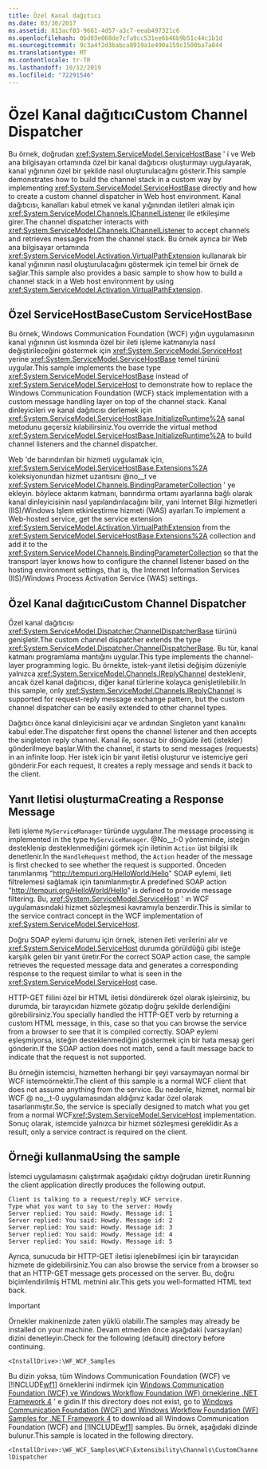```yaml
---
title: Özel Kanal dağıtıcı
ms.date: 03/30/2017
ms.assetid: 813acf03-9661-4d57-a3c7-eeab497321c6
ms.openlocfilehash: 0bd83e068de7cfa9cc531ee6b46b9b51c44c1b1d
ms.sourcegitcommit: 9c3a4f2d3babca8919a1e490a159c1500ba7a844
ms.translationtype: MT
ms.contentlocale: tr-TR
ms.lasthandoff: 10/12/2019
ms.locfileid: "72291546"
---
```

# <a name="custom-channel-dispatcher"></a><span data-ttu-id="3c006-102">Özel Kanal dağıtıcı</span><span class="sxs-lookup"><span data-stu-id="3c006-102">Custom Channel Dispatcher</span></span>
<span data-ttu-id="3c006-103">Bu örnek, doğrudan <xref:System.ServiceModel.ServiceHostBase> ' i ve Web ana bilgisayarı ortamında özel bir kanal dağıtıcısı oluşturmayı uygulayarak, kanal yığınının özel bir şekilde nasıl oluşturulacağını gösterir.</span><span class="sxs-lookup"><span data-stu-id="3c006-103">This sample demonstrates how to build the channel stack in a custom way by implementing <xref:System.ServiceModel.ServiceHostBase> directly and how to create a custom channel dispatcher in Web host environment.</span></span> <span data-ttu-id="3c006-104">Kanal dağıtıcısı, kanalları kabul etmek ve kanal yığınından iletileri almak için <xref:System.ServiceModel.Channels.IChannelListener> ile etkileşime girer.</span><span class="sxs-lookup"><span data-stu-id="3c006-104">The channel dispatcher interacts with <xref:System.ServiceModel.Channels.IChannelListener> to accept channels and retrieves messages from the channel stack.</span></span> <span data-ttu-id="3c006-105">Bu örnek ayrıca bir Web ana bilgisayar ortamında <xref:System.ServiceModel.Activation.VirtualPathExtension> kullanarak bir kanal yığınının nasıl oluşturulacağını göstermek için temel bir örnek de sağlar.</span><span class="sxs-lookup"><span data-stu-id="3c006-105">This sample also provides a basic sample to show how to build a channel stack in a Web host environment by using <xref:System.ServiceModel.Activation.VirtualPathExtension>.</span></span>  
  
## <a name="custom-servicehostbase"></a><span data-ttu-id="3c006-106">Özel ServiceHostBase</span><span class="sxs-lookup"><span data-stu-id="3c006-106">Custom ServiceHostBase</span></span>  
 <span data-ttu-id="3c006-107">Bu örnek, Windows Communication Foundation (WCF) yığın uygulamasının kanal yığınının üst kısmında özel bir ileti işleme katmanıyla nasıl değiştirileceğini göstermek için <xref:System.ServiceModel.ServiceHost> yerine <xref:System.ServiceModel.ServiceHostBase> temel türünü uygular.</span><span class="sxs-lookup"><span data-stu-id="3c006-107">This sample implements the base type <xref:System.ServiceModel.ServiceHostBase> instead of <xref:System.ServiceModel.ServiceHost> to demonstrate how to replace the Windows Communication Foundation (WCF) stack implementation with a custom message handling layer on top of the channel stack.</span></span> <span data-ttu-id="3c006-108">Kanal dinleyicileri ve kanal dağıtıcısı derlemek için <xref:System.ServiceModel.ServiceHostBase.InitializeRuntime%2A> sanal metodunu geçersiz kılabilirsiniz.</span><span class="sxs-lookup"><span data-stu-id="3c006-108">You override the virtual method <xref:System.ServiceModel.ServiceHostBase.InitializeRuntime%2A> to build channel listeners and the channel dispatcher.</span></span>  
  
 <span data-ttu-id="3c006-109">Web 'de barındırılan bir hizmeti uygulamak için, <xref:System.ServiceModel.ServiceHostBase.Extensions%2A> koleksiyonundan hizmet uzantısını @no__t ve <xref:System.ServiceModel.Channels.BindingParameterCollection> ' ye ekleyin. böylece aktarım katmanı, barındırma ortamı ayarlarına bağlı olarak kanal dinleyicisinin nasıl yapılandırılacağını bilir, yani Internet Bilgi hizmetleri (IIS)/Windows Işlem etkinleştirme hizmeti (WAS) ayarları.</span><span class="sxs-lookup"><span data-stu-id="3c006-109">To implement a Web-hosted service, get the service extension <xref:System.ServiceModel.Activation.VirtualPathExtension> from the <xref:System.ServiceModel.ServiceHostBase.Extensions%2A> collection and add it to the <xref:System.ServiceModel.Channels.BindingParameterCollection> so that the transport layer knows how to configure the channel listener based on the hosting environment settings, that is, the Internet Information Services (IIS)/Windows Process Activation Service (WAS) settings.</span></span>  
  
## <a name="custom-channel-dispatcher"></a><span data-ttu-id="3c006-110">Özel Kanal dağıtıcı</span><span class="sxs-lookup"><span data-stu-id="3c006-110">Custom Channel Dispatcher</span></span>  
 <span data-ttu-id="3c006-111">Özel kanal dağıtıcısı <xref:System.ServiceModel.Dispatcher.ChannelDispatcherBase> türünü genişletir.</span><span class="sxs-lookup"><span data-stu-id="3c006-111">The custom channel dispatcher extends the type <xref:System.ServiceModel.Dispatcher.ChannelDispatcherBase>.</span></span> <span data-ttu-id="3c006-112">Bu tür, kanal katmanı programlama mantığını uygular.</span><span class="sxs-lookup"><span data-stu-id="3c006-112">This type implements the channel-layer programming logic.</span></span> <span data-ttu-id="3c006-113">Bu örnekte, istek-yanıt iletisi değişim düzeniyle yalnızca <xref:System.ServiceModel.Channels.IReplyChannel> desteklenir, ancak özel kanal dağıtıcısı, diğer kanal türlerine kolayca genişletilebilir.</span><span class="sxs-lookup"><span data-stu-id="3c006-113">In this sample, only <xref:System.ServiceModel.Channels.IReplyChannel> is supported for request-reply message exchange pattern, but the custom channel dispatcher can be easily extended to other channel types.</span></span>  
  
 <span data-ttu-id="3c006-114">Dağıtıcı önce kanal dinleyicisini açar ve ardından Singleton yanıt kanalını kabul eder.</span><span class="sxs-lookup"><span data-stu-id="3c006-114">The dispatcher first opens the channel listener and then accepts the singleton reply channel.</span></span> <span data-ttu-id="3c006-115">Kanal ile, sonsuz bir döngüde ileti (istekler) gönderilmeye başlar.</span><span class="sxs-lookup"><span data-stu-id="3c006-115">With the channel, it starts to send messages (requests) in an infinite loop.</span></span> <span data-ttu-id="3c006-116">Her istek için bir yanıt iletisi oluşturur ve istemciye geri gönderir.</span><span class="sxs-lookup"><span data-stu-id="3c006-116">For each request, it creates a reply message and sends it back to the client.</span></span>  
  
## <a name="creating-a-response-message"></a><span data-ttu-id="3c006-117">Yanıt Iletisi oluşturma</span><span class="sxs-lookup"><span data-stu-id="3c006-117">Creating a Response Message</span></span>  
 <span data-ttu-id="3c006-118">İleti işleme `MyServiceManager` türünde uygulanır.</span><span class="sxs-lookup"><span data-stu-id="3c006-118">The message processing is implemented in the type `MyServiceManager`.</span></span> <span data-ttu-id="3c006-119">@No__t-0 yönteminde, isteğin desteklenip desteklenmediğini görmek için iletinin `Action` üst bilgisi ilk denetlenir.</span><span class="sxs-lookup"><span data-stu-id="3c006-119">In the `HandleRequest` method, the `Action` header of the message is first checked to see whether the request is supported.</span></span> <span data-ttu-id="3c006-120">Önceden tanımlanmış "http://tempuri.org/HelloWorld/Hello" SOAP eylemi, ileti filtrelemesi sağlamak için tanımlanmıştır.</span><span class="sxs-lookup"><span data-stu-id="3c006-120">A predefined SOAP action "http://tempuri.org/HelloWorld/Hello" is defined to provide message filtering.</span></span> <span data-ttu-id="3c006-121">Bu, <xref:System.ServiceModel.ServiceHost> ' ın WCF uygulamasındaki hizmet sözleşmesi kavramıyla benzerdir.</span><span class="sxs-lookup"><span data-stu-id="3c006-121">This is similar to the service contract concept in the WCF implementation of <xref:System.ServiceModel.ServiceHost>.</span></span>  
  
 <span data-ttu-id="3c006-122">Doğru SOAP eylemi durumu için örnek, istenen ileti verilerini alır ve <xref:System.ServiceModel.ServiceHost> durumda görüldüğü gibi isteğe karşılık gelen bir yanıt üretir.</span><span class="sxs-lookup"><span data-stu-id="3c006-122">For the correct SOAP action case, the sample retrieves the requested message data and generates a corresponding response to the request similar to what is seen in the <xref:System.ServiceModel.ServiceHost> case.</span></span>  
  
 <span data-ttu-id="3c006-123">HTTP-GET fiilini özel bir HTML iletisi döndürerek özel olarak işleirsiniz, bu durumda, bir tarayıcıdan hizmete gözatıp doğru şekilde derlendiğini görebilirsiniz.</span><span class="sxs-lookup"><span data-stu-id="3c006-123">You specially handled the HTTP-GET verb by returning a custom HTML message, in this, case so that you can browse the service from a browser to see that it is compiled correctly.</span></span> <span data-ttu-id="3c006-124">SOAP eylemi eşleşmiyorsa, isteğin desteklenmediğini göstermek için bir hata mesajı geri gönderin.</span><span class="sxs-lookup"><span data-stu-id="3c006-124">If the SOAP action does not match, send a fault message back to indicate that the request is not supported.</span></span>  
  
 <span data-ttu-id="3c006-125">Bu örneğin istemcisi, hizmetten herhangi bir şeyi varsaymayan normal bir WCF istemcörnektir.</span><span class="sxs-lookup"><span data-stu-id="3c006-125">The client of this sample is a normal WCF client that does not assume anything from the service.</span></span> <span data-ttu-id="3c006-126">Bu nedenle, hizmet, normal bir WCF @ no__t-0 uygulamasından aldığınız kadar özel olarak tasarlanmıştır.</span><span class="sxs-lookup"><span data-stu-id="3c006-126">So, the service is specially designed to match what you get from a normal WCF<xref:System.ServiceModel.ServiceHost> implementation.</span></span> <span data-ttu-id="3c006-127">Sonuç olarak, istemcide yalnızca bir hizmet sözleşmesi gereklidir.</span><span class="sxs-lookup"><span data-stu-id="3c006-127">As a result, only a service contract is required on the client.</span></span>  
  
## <a name="using-the-sample"></a><span data-ttu-id="3c006-128">Örneği kullanma</span><span class="sxs-lookup"><span data-stu-id="3c006-128">Using the sample</span></span>  
 <span data-ttu-id="3c006-129">İstemci uygulamasını çalıştırmak aşağıdaki çıktıyı doğrudan üretir.</span><span class="sxs-lookup"><span data-stu-id="3c006-129">Running the client application directly produces the following output.</span></span>  
  
```output  
Client is talking to a request/reply WCF service.   
Type what you want to say to the server: Howdy  
Server replied: You said: Howdy. Message id: 1  
Server replied: You said: Howdy. Message id: 2  
Server replied: You said: Howdy. Message id: 3  
Server replied: You said: Howdy. Message id: 4  
Server replied: You said: Howdy. Message id: 5  
```  
  
 <span data-ttu-id="3c006-130">Ayrıca, sunucuda bir HTTP-GET iletisi işlenebilmesi için bir tarayıcıdan hizmete de gidebilirsiniz.</span><span class="sxs-lookup"><span data-stu-id="3c006-130">You can also browse the service from a browser so that an HTTP-GET message gets processed on the server.</span></span> <span data-ttu-id="3c006-131">Bu, doğru biçimlendirilmiş HTML metnini alır.</span><span class="sxs-lookup"><span data-stu-id="3c006-131">This gets you well-formatted HTML text back.</span></span>  
  
> [!IMPORTANT]
> <span data-ttu-id="3c006-132">Örnekler makinenizde zaten yüklü olabilir.</span><span class="sxs-lookup"><span data-stu-id="3c006-132">The samples may already be installed on your machine.</span></span> <span data-ttu-id="3c006-133">Devam etmeden önce aşağıdaki (varsayılan) dizini denetleyin.</span><span class="sxs-lookup"><span data-stu-id="3c006-133">Check for the following (default) directory before continuing.</span></span>  
>   
> `<InstallDrive>:\WF_WCF_Samples`  
>   
> <span data-ttu-id="3c006-134">Bu dizin yoksa, tüm Windows Communication Foundation (WCF) ve [!INCLUDE[wf1](../../../../includes/wf1-md.md)] örneklerini indirmek için [Windows Communication Foundation (WCF) ve Windows Workflow Foundation (WF) örneklerine .NET Framework 4](https://go.microsoft.com/fwlink/?LinkId=150780) ' e gidin.</span><span class="sxs-lookup"><span data-stu-id="3c006-134">If this directory does not exist, go to [Windows Communication Foundation (WCF) and Windows Workflow Foundation (WF) Samples for .NET Framework 4](https://go.microsoft.com/fwlink/?LinkId=150780) to download all Windows Communication Foundation (WCF) and [!INCLUDE[wf1](../../../../includes/wf1-md.md)] samples.</span></span> <span data-ttu-id="3c006-135">Bu örnek, aşağıdaki dizinde bulunur.</span><span class="sxs-lookup"><span data-stu-id="3c006-135">This sample is located in the following directory.</span></span>  
>   
> `<InstallDrive>:\WF_WCF_Samples\WCF\Extensibility\Channels\CustomChannelDispatcher`
